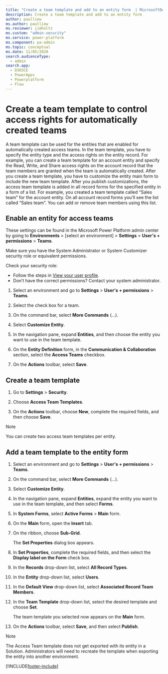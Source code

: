 ```yaml
---
title: "Create a team template and add to an entity form  | MicrosoftDocs"
description: Create a team template and add to an entity form
author: paulliew
ms.author: paulliew
ms.reviewer: jimholtz
ms.custom: "admin-security"
ms.service: power-platform
ms.component: pa-admin
ms.topic: conceptual
ms.date: 11/05/2020
search.audienceType: 
  - admin
search.app:
  - D365CE
  - PowerApps
  - Powerplatform
  - Flow
---
```

# Create a team template to control access rights for automatically created teams

<!-- legacy procedure -->

A team template can be used for the entities that are enabled for automatically created access teams. In the team template, you have to specify the entity type and the access rights on the entity record. For example, you can create a team template for an account entity and specify the Read, Write, and Share access rights on the account record that the team members are granted when the team is automatically created. After you create a team template, you have to customize the entity main form to include the new team template. After you publish customizations, the access team template is added in all record forms for the specified entity in a form of a list. For example, you created a team template called “Sales team” for the account entity. On all account record forms you’ll see the list called “Sales team”. You can add or remove team members using this list.  
    
## Enable an entity for access teams  

These settings can be found in the Microsoft Power Platform admin center by going to **Environments** > [select an environment] > **Settings** > **User's + permissions** > **Teams**.

Make sure you have the System Administrator or System Customizer security role or equivalent permissions.

Check your security role:
- Follow the steps in [View your user profile](/powerapps/user/view-your-user-profile).
- Don’t have the correct permissions? Contact your system administrator.

1. Select an environment and go to **Settings** > **User's + permissions** > **Teams**.

2. Select the check box for a team.

3. On the command bar, select **More Commands** (...).

4. Select **Customize Entity**. 

5. In the navigation pane, expand **Entities**, and then choose the entity you want to use in the team template.  

6. On the **Entity Definition** form, in the **Communication & Collaboration** section, select the **Access Teams** checkbox.  

7. On the **Actions** toolbar, select **Save**.  
  

## Create a team template  
  
1. Go to **Settings** > **Security**.
  
2. Choose **Access Team Templates**.  
  
3. On the **Actions** toolbar, choose **New**, complete the required fields, and then choose **Save**.  

> [!NOTE]
> You can create two access team templates per entity.

## Add a team template to the entity form   
  
1. Select an environment and go to **Settings** > **User's + permissions** > **Teams**.

2. On the command bar, select **More Commands** (...).

3. Select **Customize Entity**.  

4. In the navigation pane, expand **Entities**, expand the entity you want to use in the team template, and then select **Forms**.  

5. In **System Forms**, select **Active Forms** > **Main** form. 

6. On the **Main** form, open the **Insert** tab.  

7. On the ribbon, choose **Sub-Grid**.  
  
    The **Set Properties** dialog box appears.  
  
8. In **Set Properties**, complete the required fields, and then select the **Display label on the Form** check box. 

9. In the **Records** drop-down list, select **All Record Types**.  

10. In the **Entity** drop-down list, select **Users**.  

11. In the **Default View** drop-down list, select **Associated Record Team Members**.  

12. In the **Team Template** drop-down list, select the desired template and choose **Set**.  
  
     The team template you selected now appears on the **Main** form.  
  
13. On the **Actions** toolbar, select **Save**, and then select **Publish**.  
  
> [!NOTE]
> The Access Team template does not get exported with its entity in a Solution.  Administrators will need to recreate the template when exporting the entity into another environment.



[!INCLUDE[footer-include](../includes/footer-banner.md)]